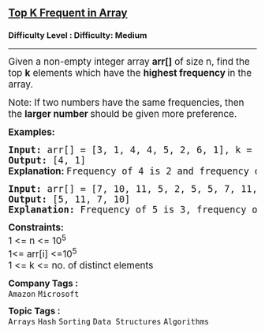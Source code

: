 <h2><a href="https://www.geeksforgeeks.org/problems/top-k-frequent-elements-in-array/1?page=6&category=Arrays,Strings,Sorting,Hash,Searching&status=unsolved&sortBy=submissions">Top K Frequent in Array</a></h2><h3>Difficulty Level : Difficulty: Medium</h3><hr><div class="problems_problem_content__Xm_eO"><p><span style="font-size: 14pt;">Given a non-empty integer array <strong>arr[]</strong> of size n, find the top <strong>k</strong> elements which have the <strong>highest frequency </strong>in the array. </span></p>
<p><span style="font-size: 14pt;">Note: If two numbers have the same frequencies, then the <strong>larger number </strong>should be given more preference.</span></p>
<p><span style="font-size: 14pt;"><strong>Examples:</strong></span></p>
<pre><span style="font-size: 14pt;"><strong>Input: </strong>arr[] = [3, 1, 4, 4, 5, 2, 6, 1], k = 2<br><strong>Output: </strong>[4, 1]<br><strong style="font-family: -apple-system, BlinkMacSystemFont, 'Segoe UI', Roboto, Oxygen, Ubuntu, Cantarell, 'Open Sans', 'Helvetica Neue', sans-serif;">Explanation: </strong>Frequency of 4 is 2 and frequency of 1 is 2, these two have the maximum frequency and 4 is larger than 1.</span></pre>
<pre><span style="font-size: 14pt;"><strong>Input: </strong>arr[] = [7, 10, 11, 5, 2, 5, 5, 7, 11, 8, 9], k = 4<br><strong>Output: </strong>[5, 11, 7, 10]<strong>
Explanation: </strong>Frequency of 5 is 3, frequency of 11 is 2, frequency of 7 is 2, frequency of 10 is 1.</span></pre>
<p><span style="font-size: 14pt;"><strong>Constraints: </strong></span><br><span style="font-size: 14pt;">1 &lt;= n &lt;= 10<sup>5</sup><br>1&lt;= arr[i] &lt;=10<sup>5<br></sup>1 &lt;= k &lt;= no. of distinct elements</span></p></div><p><span style=font-size:18px><strong>Company Tags : </strong><br><code>Amazon</code>&nbsp;<code>Microsoft</code>&nbsp;<br><p><span style=font-size:18px><strong>Topic Tags : </strong><br><code>Arrays</code>&nbsp;<code>Hash</code>&nbsp;<code>Sorting</code>&nbsp;<code>Data Structures</code>&nbsp;<code>Algorithms</code>&nbsp;